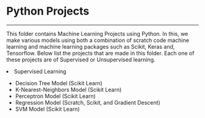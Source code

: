 # Python Projects
___

This folder contains Machine Learning Projects using Python. In this, we make various models using both a combination of scratch code machine learning and machine learning packages such as Scikit, Keras and, Tensorflow. Below list the projects that are made in this folder. Each one of these projects are of Supervised  or Unsupervised learning. 

<li> Supervised Learning</li>
<ul>
<li>Decision Tree Model (Scikit Learn)</li>
<li>K-Nearest-Neighbors Model (Scikit Learn)</li>
<li>Perceptron Model (Scikit Learn)</li>
<li>Regression Model (Scratch, Scikit, and Gradient Descent)</li>
<li>SVM Model (Scikit Learn)</li>
</ul>